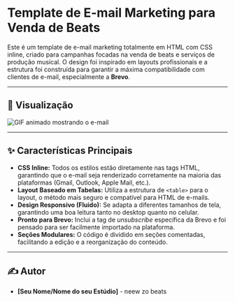 # Template de E-mail Marketing para Venda de Beats

Este é um template de e-mail marketing totalmente em HTML com CSS inline, criado para campanhas focadas na venda de beats e serviços de produção musical. O design foi inspirado em layouts profissionais e a estrutura foi construída para garantir a máxima compatibilidade com clientes de e-mail, especialmente a **Brevo**.

---

## 🎨 Visualização

![GIF animado mostrando o e-mail](https://res.cloudinary.com/db0ztiffv/image/upload/v1754401737/V%C3%ADdeo-dgiffEmailSete_e92yuw.gif)

---

## ✨ Características Principais

- **CSS Inline:** Todos os estilos estão diretamente nas tags HTML, garantindo que o e-mail seja renderizado corretamente na maioria das plataformas (Gmail, Outlook, Apple Mail, etc.).
- **Layout Baseado em Tabelas:** Utiliza a estrutura de `<table>` para o layout, o método mais seguro e compatível para HTML de e-mails.
- **Design Responsivo (Fluido):** Se adapta a diferentes tamanhos de tela, garantindo uma boa leitura tanto no desktop quanto no celular.
- **Pronto para Brevo:** Inclui a tag de *unsubscribe* específica da Brevo e foi pensado para ser facilmente importado na plataforma.
- **Seções Modulares:** O código é dividido em seções comentadas, facilitando a edição e a reorganização do conteúdo.

---


## ✍️ Autor

- **[Seu Nome/Nome do seu Estúdio]** - neew zo beats
